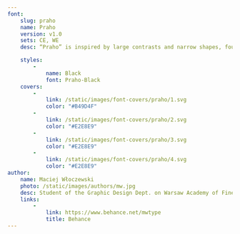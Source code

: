 ```yaml
---
font:
    slug: praho
    name: Praho
    version: v1.0
    sets: CE, WE
    desc: “Praho” is inspired by large contrasts and narrow shapes, found in fonts used in Warsaw before 1989, specifically on older street and shop signage. The result is an original modern typeface with a strong local vibe.

    styles:
        -
            name: Black
            font: Praho-Black
    covers:
        -
            link: /static/images/font-covers/praho/1.svg
            color: "#B49D4F"
        -
            link: /static/images/font-covers/praho/2.svg
            color: "#E2E8E9"
        -
            link: /static/images/font-covers/praho/3.svg
            color: "#E2E8E9"
        -
            link: /static/images/font-covers/praho/4.svg
            color: "#E2E8E9"
author:
    name: Maciej Włoczewski
    photo: /static/images/authors/mw.jpg
    desc: Student of the Graphic Design Dept. on Warsaw Academy of Fine Arts. Type designer and a photographer.
    links:
        -
            link: https://www.behance.net/mwtype
            title: Behance
---
```

